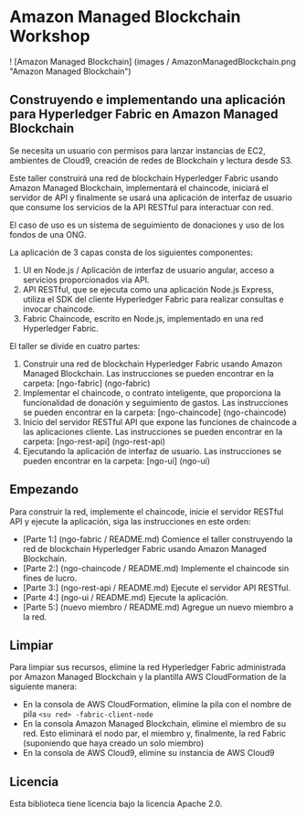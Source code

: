 # Amazon Managed Blockchain Workshop

! [Amazon Managed Blockchain] (images / AmazonManagedBlockchain.png "Amazon Managed Blockchain")

## Construyendo e implementando una aplicación para Hyperledger Fabric en Amazon Managed Blockchain

Se necesita un usuario con permisos para lanzar instancias de EC2, ambientes de Cloud9, creación de redes de Blockchain y lectura desde S3.

Este taller construirá una red de blockchain Hyperledger Fabric usando Amazon Managed Blockchain, implementará el chaincode, iniciará el servidor de API y finalmente se usará una aplicación de interfaz de usuario que consume los servicios de la API RESTful para interactuar con red. 

El caso de uso es un sistema de seguimiento de donaciones y uso de los fondos de una ONG.

La aplicación de 3 capas consta de los siguientes componentes:
1. UI en Node.js / Aplicación de interfaz de usuario angular, acceso a servicios proporcionados via API.
2. API RESTful, que se ejecuta como una aplicación Node.js Express, utiliza el SDK del cliente Hyperledger Fabric para realizar consultas e invocar chaincode.
3. Fabric Chaincode, escrito en Node.js, implementado en una red Hyperledger Fabric.


El taller se divide en cuatro partes:

1. Construir una red de blockchain Hyperledger Fabric usando Amazon Managed Blockchain. Las instrucciones se pueden encontrar en la carpeta: [ngo-fabric] (ngo-fabric)
2. Implementar el chaincode, o contrato inteligente, que proporciona la funcionalidad de donación y seguimiento de gastos. Las instrucciones se pueden encontrar en la carpeta: [ngo-chaincode] (ngo-chaincode)
3. Inicio del servidor RESTful API que expone las funciones de chaincode a las aplicaciones cliente. Las instrucciones se pueden encontrar en la carpeta: [ngo-rest-api] (ngo-rest-api)
4. Ejecutando la aplicación de interfaz de usuario. Las instrucciones se pueden encontrar en la carpeta: [ngo-ui] (ngo-ui)

## Empezando

Para construir la red, implemente el chaincode, inicie el servidor RESTful API y ejecute la aplicación, siga las instrucciones en este orden:

* [Parte 1:] (ngo-fabric / README.md) Comience el taller construyendo la red de blockchain Hyperledger Fabric usando Amazon Managed Blockchain.
* [Parte 2:] (ngo-chaincode / README.md) Implemente el chaincode sin fines de lucro.
* [Parte 3:] (ngo-rest-api / README.md) Ejecute el servidor API RESTful.
* [Parte 4:] (ngo-ui / README.md) Ejecute la aplicación.
* [Parte 5:] (nuevo miembro / README.md) Agregue un nuevo miembro a la red.

## Limpiar

Para limpiar sus recursos, elimine la red Hyperledger Fabric administrada por Amazon Managed Blockchain y la plantilla AWS CloudFormation de la siguiente manera:

* En la consola de AWS CloudFormation, elimine la pila con el nombre de pila `<su red> -fabric-client-node`
* En la consola Amazon Managed Blockchain, elimine el miembro de su red. Esto eliminará el nodo par, el miembro y, finalmente, la red Fabric (suponiendo que haya creado un solo miembro)
* En la consola de AWS Cloud9, elimine su instancia de AWS Cloud9

## Licencia

Esta biblioteca tiene licencia bajo la licencia Apache 2.0.